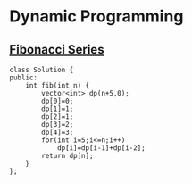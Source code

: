 # Dynamic Programming
## [Fibonacci Series](https://leetcode.com/problems/fibonacci-number/)

```
class Solution {
public:
    int fib(int n) {
        vector<int> dp(n+5,0);
        dp[0]=0;
        dp[1]=1;
        dp[2]=1;
        dp[3]=2;
        dp[4]=3;
        for(int i=5;i<=n;i++)
            dp[i]=dp[i-1]+dp[i-2];
        return dp[n];
    }
};
```
